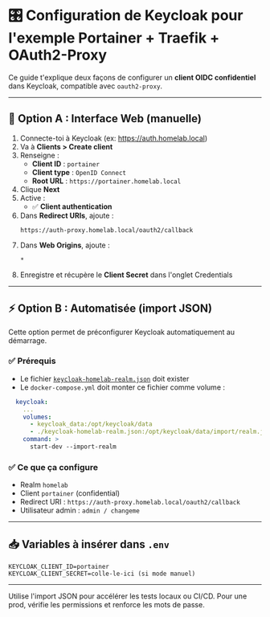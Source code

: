 # 🎛️ Configuration de Keycloak pour l'exemple Portainer + Traefik + OAuth2-Proxy

Ce guide t'explique deux façons de configurer un **client OIDC confidentiel** dans Keycloak, compatible avec `oauth2-proxy`.

---

## 🧰 Option A : Interface Web (manuelle)

1. Connecte-toi à Keycloak (ex: https://auth.homelab.local)
2. Va à **Clients > Create client**
3. Renseigne :
   - **Client ID** : `portainer`
   - **Client type** : `OpenID Connect`
   - **Root URL** : `https://portainer.homelab.local`
4. Clique **Next**
5. Active :
   - ✅ **Client authentication**
6. Dans **Redirect URIs**, ajoute :
   ```
   https://auth-proxy.homelab.local/oauth2/callback
   ```
7. Dans **Web Origins**, ajoute :
   ```
   *
   ```
8. Enregistre et récupère le **Client Secret** dans l'onglet Credentials

---

## ⚡ Option B : Automatisée (import JSON)

Cette option permet de préconfigurer Keycloak automatiquement au démarrage.

### ✅ Prérequis

- Le fichier [`keycloak-homelab-realm.json`](./keycloak-homelab-realm.json) doit exister
- Le `docker-compose.yml` doit monter ce fichier comme volume :

```yaml
  keycloak:
    ...
    volumes:
      - keycloak_data:/opt/keycloak/data
      - ./keycloak-homelab-realm.json:/opt/keycloak/data/import/realm.json:ro
    command: >
      start-dev --import-realm
```

### ✅ Ce que ça configure

- Realm `homelab`
- Client `portainer` (confidential)
- Redirect URI : `https://auth-proxy.homelab.local/oauth2/callback`
- Utilisateur admin : `admin / changeme`

---

## 📥 Variables à insérer dans `.env`

```env
KEYCLOAK_CLIENT_ID=portainer
KEYCLOAK_CLIENT_SECRET=colle-le-ici (si mode manuel)
```

---

Utilise l'import JSON pour accélérer les tests locaux ou CI/CD. Pour une prod, vérifie les permissions et renforce les mots de passe.
